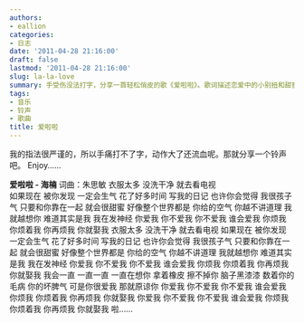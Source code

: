 ```yaml
---
authors:
- eallion
categories:
- 日志
date: '2011-04-28 21:16:00'
draft: false
lastmod: '2011-04-28 21:16:00'
slug: la-la-love
summary: 手受伤没法打字，分享一首轻松俏皮的歌《爱啦啦》。歌词描述恋爱中的小别扭和甜蜜，比如偷懒不洗衣服、写日记被说孩子气，但靠在一起就觉得很幸福。反复唱着“你爱我/烦我”的纠结，最后用“你再烦我就娶我”的撒娇收尾，充满恋爱中的小情趣。
tags:
- 音乐
- 铃声
- 歌曲
title: 爱啦啦
---
```


我的指法很严谨的，所以手痛打不了字，动作大了还流血呢。那就分享一个铃声吧。 Enjoy……

**爱啦啦 - 海楠**
词曲：朱思敏
衣服太多 没洗干净 就去看电视  
如果现在 被你发现 一定会生气
花了好多时间 写我的日记
也许你会觉得 我很孩子气
只要和你靠在一起 就会很甜蜜
好像整个世界都是 你给的空气
你越不讲道理 我就越想你
难道其实是我 我在发神经
你爱我 你不爱我 你不爱我 谁会爱我
你烦我 你烦着我 你再烦我 你就娶我
衣服太多 没洗干净 就去看电视
如果现在 被你发现 一定会生气
花了好多时间 写我的日记
也许你会觉得 我很孩子气
只要和你靠在一起 就会很甜蜜
好像整个世界都是 你给的空气
你越不讲道理 我就越想你
难道其实是我 我在发神经
你爱我 你不爱我 你不爱我 谁会爱我
你烦我 你烦着我 你再烦我 你就娶我
我会一直 一直一直 一直在想你
拿着橡皮 擦不掉你 脑子黑漆漆
数着你的毛病 你的坏脾气
可是你很爱我 那就原谅你
你爱我 你不爱我 你不爱我 谁会爱我
你烦我 你烦着我 你再烦我 你就娶我
你爱我 你不爱我 你不爱我 谁会爱我
你烦我 你烦着我 你再烦我 你就娶我
啦......